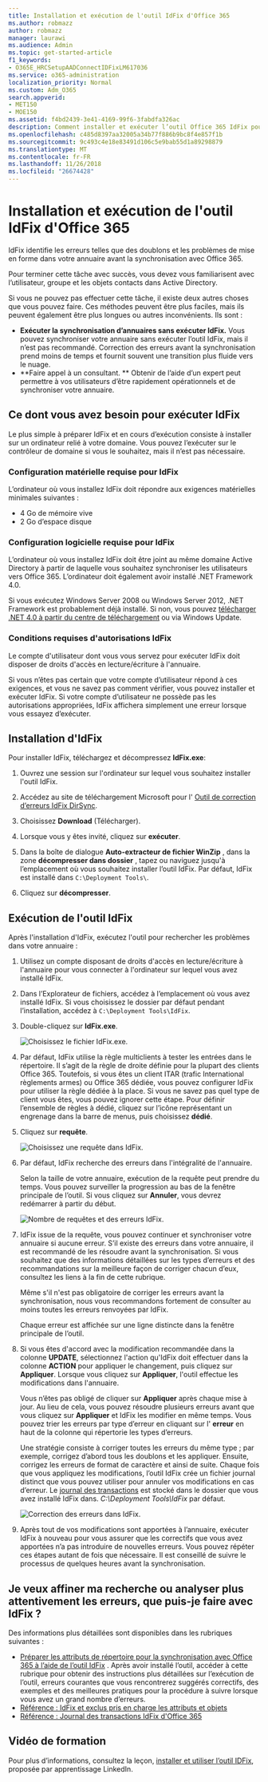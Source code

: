```yaml
---
title: Installation et exécution de l'outil IdFix d'Office 365
ms.author: robmazz
author: robmazz
manager: laurawi
ms.audience: Admin
ms.topic: get-started-article
f1_keywords:
- O365E_HRCSetupAADConnectIDFixLM617036
ms.service: o365-administration
localization_priority: Normal
ms.custom: Adm_O365
search.appverid:
- MET150
- MOE150
ms.assetid: f4bd2439-3e41-4169-99f6-3fabdfa326ac
description: Comment installer et exécuter l’outil Office 365 IdFix pour nettoyer votre annuaire active directory avant de le synchroniser avec Office 365.
ms.openlocfilehash: c485d8397aa32005a34b77f886b9bc8f4e857f1b
ms.sourcegitcommit: 9c493c4e18e83491d106c5e9bab55d1a89298879
ms.translationtype: MT
ms.contentlocale: fr-FR
ms.lasthandoff: 11/26/2018
ms.locfileid: "26674428"
---
```

# <a name="install-and-run-the-office-365-idfix-tool"></a>Installation et exécution de l'outil IdFix d'Office 365

IdFix identifie les erreurs telles que des doublons et les problèmes de mise en forme dans votre annuaire avant la synchronisation avec Office 365. 
  
Pour terminer cette tâche avec succès, vous devez vous familiarisent avec l’utilisateur, groupe et les objets contacts dans Active Directory.
  
Si vous ne pouvez pas effectuer cette tâche, il existe deux autres choses que vous pouvez faire. Ces méthodes peuvent être plus faciles, mais ils peuvent également être plus longues ou autres inconvénients. Ils sont :
  
- **Exécuter la synchronisation d’annuaires sans exécuter IdFix.** Vous pouvez synchroniser votre annuaire sans exécuter l’outil IdFix, mais il n’est pas recommandé. Correction des erreurs avant la synchronisation prend moins de temps et fournit souvent une transition plus fluide vers le nuage. 
- **Faire appel à un consultant. ** Obtenir de l’aide d’un expert peut permettre à vos utilisateurs d’être rapidement opérationnels et de synchroniser votre annuaire. 
    
## <a name="what-you-need-to-run-idfix"></a>Ce dont vous avez besoin pour exécuter IdFix

Le plus simple à préparer IdFix et en cours d’exécution consiste à installer sur un ordinateur relié à votre domaine. Vous pouvez l’exécuter sur le contrôleur de domaine si vous le souhaitez, mais il n’est pas nécessaire.
  
### <a name="idfix-hardware-requirements"></a>Configuration matérielle requise pour IdFix

L’ordinateur où vous installez IdFix doit répondre aux exigences matérielles minimales suivantes :
  
- 4 Go de mémoire vive
- 2 Go d’espace disque
    
### <a name="idfix-software-requirements"></a>Configuration logicielle requise pour IdFix

L’ordinateur où vous installez IdFix doit être joint au même domaine Active Directory à partir de laquelle vous souhaitez synchroniser les utilisateurs vers Office 365. L’ordinateur doit également avoir installé .NET Framework 4.0. 
  
Si vous exécutez Windows Server 2008 ou Windows Server 2012, .NET Framework est probablement déjà installé. Si non, vous pouvez [télécharger .NET 4.0 à partir du centre de téléchargement](https://go.microsoft.com/fwlink/p/?LinkId=400475) ou via Windows Update. 
  
### <a name="idfix-permissions-requirements"></a>Conditions requises d'autorisations IdFix

Le compte d'utilisateur dont vous vous servez pour exécuter IdFix doit disposer de droits d'accès en lecture/écriture à l'annuaire.
  
Si vous n’êtes pas certain que votre compte d’utilisateur répond à ces exigences, et vous ne savez pas comment vérifier, vous pouvez installer et exécuter IdFix. Si votre compte d’utilisateur ne possède pas les autorisations appropriées, IdFix affichera simplement une erreur lorsque vous essayez d’exécuter.
  
## <a name="install-idfix"></a>Installation d'IdFix

Pour installer IdFix, téléchargez et décompressez **IdFix.exe**: 
  
1. Ouvrez une session sur l'ordinateur sur lequel vous souhaitez installer l'outil IdFix.
    
2. Accédez au site de téléchargement Microsoft pour l' [Outil de correction d’erreurs IdFix DirSync](https://go.microsoft.com/fwlink/?linkid=867219).
    
3. Choisissez **Download** (Télécharger).
    
4. Lorsque vous y êtes invité, cliquez sur **exécuter**.
    
5. Dans la boîte de dialogue **Auto-extracteur de fichier WinZip** , dans la zone **décompresser dans dossier** , tapez ou naviguez jusqu'à l’emplacement où vous souhaitez installer l’outil IdFix. Par défaut, IdFix est installé dans `C:\Deployment Tools\`. 
    
6. Cliquez sur **décompresser**.
    
## <a name="run-the-idfix-tool"></a>Exécution de l'outil IdFix

Après l'installation d'IdFix, exécutez l'outil pour rechercher les problèmes dans votre annuaire :
  
1. Utilisez un compte disposant de droits d'accès en lecture/écriture à l'annuaire pour vous connecter à l'ordinateur sur lequel vous avez installé IdFix.
    
2. Dans l’Explorateur de fichiers, accédez à l’emplacement où vous avez installé IdFix. Si vous choisissez le dossier par défaut pendant l’installation, accédez à `C:\Deployment Tools\IdFix`.
    
3. Double-cliquez sur **IdFix.exe**. 
    
    ![Choisissez le fichier IdFix.exe.](media/a9387bbc-991f-41c2-a500-45e3ce574285.JPG)
  
4. Par défaut, IdFix utilise la règle multiclients à tester les entrées dans le répertoire. Il s’agit de la règle de droite définie pour la plupart des clients Office 365. Toutefois, si vous êtes un client ITAR (trafic International règlements armes) ou Office 365 dédiée, vous pouvez configurer IdFix pour utiliser la règle dédiée à la place. Si vous ne savez pas quel type de client vous êtes, vous pouvez ignorer cette étape. Pour définir l’ensemble de règles à dédié, cliquez sur l’icône représentant un engrenage dans la barre de menus, puis choisissez **dédié**.
    
5. Cliquez sur **requête**.
    
    ![Choisissez une requête dans IdFix.](media/a07a7aa7-d0ac-4817-8757-946019813a57.JPG)
  
6. Par défaut, IdFix recherche des erreurs dans l'intégralité de l'annuaire.
    
    Selon la taille de votre annuaire, exécution de la requête peut prendre du temps. Vous pouvez surveiller la progression au bas de la fenêtre principale de l’outil. Si vous cliquez sur **Annuler**, vous devrez redémarrer à partir du début.
    
    ![Nombre de requêtes et des erreurs IdFix.](media/da0198a0-7d4d-4afe-a256-e82f1330ada5.JPG)
  
7. IdFix issue de la requête, vous pouvez continuer et synchroniser votre annuaire si aucune erreur. S’il existe des erreurs dans votre annuaire, il est recommandé de les résoudre avant la synchronisation. Si vous souhaitez que des informations détaillées sur les types d’erreurs et des recommandations sur la meilleure façon de corriger chacun d’eux, consultez les liens à la fin de cette rubrique. 
    
    Même s'il n'est pas obligatoire de corriger les erreurs avant la synchronisation, nous vous recommandons fortement de consulter au moins toutes les erreurs renvoyées par IdFix.
    
    Chaque erreur est affichée sur une ligne distincte dans la fenêtre principale de l’outil. 
    
8. Si vous êtes d'accord avec la modification recommandée dans la colonne **UPDATE**, sélectionnez l'action qu'IdFix doit effectuer dans la colonne **ACTION** pour appliquer le changement, puis cliquez sur **Appliquer**. Lorsque vous cliquez sur **Appliquer**, l'outil effectue les modifications dans l'annuaire.
    
    Vous n’êtes pas obligé de cliquer sur **Appliquer** après chaque mise à jour. Au lieu de cela, vous pouvez résoudre plusieurs erreurs avant que vous cliquez sur **Appliquer** et IdFix les modifier en même temps. Vous pouvez trier les erreurs par type d’erreur en cliquant sur l' **erreur** en haut de la colonne qui répertorie les types d’erreurs. 
    
    Une stratégie consiste à corriger toutes les erreurs du même type ; par exemple, corrigez d’abord tous les doublons et les appliquer. Ensuite, corrigez les erreurs de format de caractère et ainsi de suite. Chaque fois que vous appliquez les modifications, l’outil IdFix crée un fichier journal distinct que vous pouvez utiliser pour annuler vos modifications en cas d’erreur. Le [journal des transactions](idfix-transaction-log.md) est stocké dans le dossier que vous avez installé IdFix dans.  _C:\Deployment Tools\IdFix_ par défaut. 
    
    ![Correction des erreurs dans IdFix.](media/5f051070-652c-4be7-98bf-312295e32371.png)
  
9. Après tout de vos modifications sont apportées à l’annuaire, exécuter IdFix à nouveau pour vous assurer que les correctifs que vous avez apportées n’a pas introduire de nouvelles erreurs. Vous pouvez répéter ces étapes autant de fois que nécessaire. Il est conseillé de suivre le processus de quelques heures avant la synchronisation.
    
## <a name="i-want-to-refine-my-search-or-dig-deeper-into-the-errors-what-else-can-i-do-with-idfix"></a>Je veux affiner ma recherche ou analyser plus attentivement les erreurs, que puis-je faire avec IdFix ?

Des informations plus détaillées sont disponibles dans les rubriques suivantes :
  
- [Préparer les attributs de répertoire pour la synchronisation avec Office 365 à l’aide de l’outil IdFix](prepare-directory-attributes-for-synch-with-idfix.md) . Après avoir installé l’outil, accéder à cette rubrique pour obtenir des instructions plus détaillées sur l’exécution de l’outil, erreurs courantes que vous rencontrerez suggérés correctifs, des exemples et des meilleures pratiques pour la procédure à suivre lorsque vous avez un grand nombre d’erreurs. 
- [Référence : IdFix et exclus pris en charge les attributs et objets](idfix-excluded-and-supported-objects-and-attributes.md)  
- [Référence : Journal des transactions IdFix d'Office 365](idfix-transaction-log.md)
    
## <a name="video-training"></a>Vidéo de formation

Pour plus d’informations, consultez la leçon, [installer et utiliser l’outil IDFix](https://support.office.com/article/install-and-use-the-idfix-tool-4d81d73c-f172-4fd5-8542-f601c0c96aa9?ui=en-US&rs=en-US&ad=US), proposée par apprentissage LinkedIn.
  

